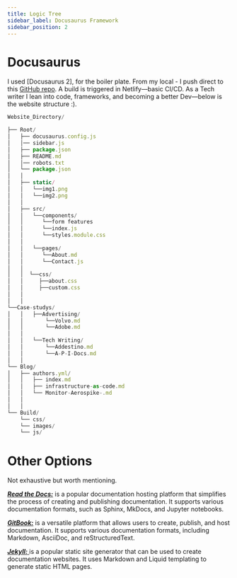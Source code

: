 ```yaml
---
title: Logic Tree
sidebar_label: Docusaurus Framework 
sidebar_position: 2
---
```


# Docusaurus 

I used [Docusaurus 2], for the boiler plate. From my local - I push direct to this [GitHub repo](https://github.com/Alan4247748/friendly-potato). A build is triggered in Netlify—basic CI/CD. As a Tech writer I lean into code, frameworks, and becoming a better Dev—below is the website structure :). 

``` Javascript 
Website_Directory/

├── Root/
│   ├── docusaurus.config.js
│   │── sidebar.js
│   ├── package.json
│   ├── README.md
│   │── robots.txt
│   └── package.json
│   │ 
│   ├── static/
│   │   └──img1.png
│   │   └──img2.png
│   │
│   ├── src/
│   │   └──components/ 
│   │      └──form features
│   │      └──index.js
│   │      └──styles.module.css
│   │ 
│   │   └──pages/
│   │      └──About.md
│   │      └──Contact.js
│   │ 
│   │  └──css/
│   │     ├──about.css
│   │     ├──custom.css
│   │     
│   │
└──Case-studys/
│   │   ├──Advertising/
│   │       └──Volvo.md
│   │       └──Adobe.md
│   │
│   │   └──Tech Writing/
│   │       └──Addestino.md
│   │       └──A-P-I-Docs.md
│   │ 
└── Blog/
│   ├── authors.yml/
│   │   ├── index.md
│   │   ├── infrastructure-as-code.md
│   │   └── Monitor-Aerospike-.md
│   │ 
│   │ 
└── Build/
    └── css/
    └── images/
    └── js/

``` 

# Other Options 

Not exhaustive but worth mentioning.

[***Read the Docs:***](https://readthedocs.org/) is a popular documentation hosting platform that simplifies the process of creating and publishing documentation. It supports various documentation formats, such as Sphinx, MkDocs, and Jupyter notebooks.

[***GitBook:***](https://www.gitbook.com/) is a versatile platform that allows users to create, publish, and host documentation. It supports various documentation formats, including Markdown, AsciiDoc, and reStructuredText.

[***Jekyll:*** ](https://jekyllrb.com/) is a popular static site generator that can be used to create documentation websites. It uses Markdown and Liquid templating to generate static HTML pages.